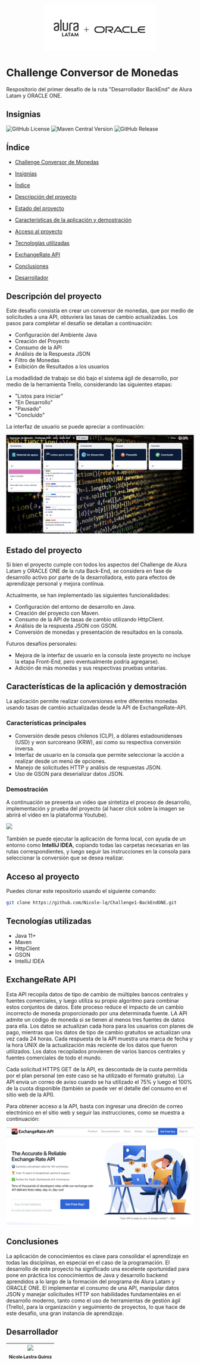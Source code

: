 <p align="center">
  <img src="imagenes/logos.png" width="300">
</p>

# Challenge Conversor de Monedas

Respositorio del primer desafío de la ruta "Desarrollador BackEnd" de Alura Latam y ORACLE ONE.

## Insignias

![GitHub License](https://img.shields.io/github/license/Nicole-lq/Challenge1-BackEndONE)
![Maven Central Version](https://img.shields.io/maven-central/v/org.apache.maven.plugins/maven-compiler-plugin)
![GitHub Release](https://img.shields.io/github/v/release/Nicole-lq/Challenge1-BackEndONE?filter=v0.1.0-beta&display_name=tag)


## Índice

* [Challenge Conversor de Monedas](#Challenge-Conversor-de-Monedas)

* [Insignias](#insignias)

* [Índice](#índice)

* [Descripción del proyecto](#Descripción-del-proyecto)

* [Estado del proyecto](#Estado-del-proyecto)

* [Características de la aplicación y demostración](#Características-de-la-aplicación-y-demostración)

* [Acceso al proyecto](#acceso-proyecto)

* [Tecnologías utilizadas](#tecnologías-utilizadas)
  
* [ExchangeRate API](#ExchangeRate-API)
  
* [Conclusiones](#conclusiones)

* [Desarrollador](#Desarrollador)



## Descripción del proyecto

Este desafío consistía en crear un conversor de monedas, que por medio de solicitudes a una API, obtuviera las tasas de cambio actualizadas.
Los pasos para completar el desafío se detallan a continuación:

* Configuración del Ambiente Java
* Creación del Proyecto
* Consumo de la API
* Análisis de la Respuesta JSON
* Filtro de Monedas
* Exibición de Resultados a los usuarios

La modadlidad de trabajo se dió bajo el sistema ágil de desarrollo, por medio de la herramienta Trello, considerando las  siguientes etapas:

* "Listos para iniciar"
* "En Desarrollo"
* "Pausado"
* "Concluido"

La interfaz de usuario se puede apreciar a continuación:

[<img src ="imagenes/trello.png">](https://trello.com/b/RU41cvaQ/conversor-de-moneda-challenge-one-java-back-end)


## Estado del proyecto

Si bien el proyecto cumple con todos los aspectos del Challenge de Alura Latam y ORACLE ONE de la ruta Back-End, se considera en fase de desarrollo activo por parte de la desarrolladora, esto para efectos de aprendizaje personal y mejora contínua.

Actualmente, se han implementado las siguientes funcionalidades:
* Configuración del entorno de desarrollo en Java.
* Creación del proyecto con Maven.
* Consumo de la API de tasas de cambio utilizando HttpClient.
* Análisis de la respuesta JSON con GSON.
* Conversión de monedas y presentación de resultados en la consola.

Futuros desafíos personales:
* Mejora de la interfaz de usuario en la consola (este proyecto no incluye la etapa Front-End, pero eventualmente podría agregarse).
* Adición de más monedas y sus respectivas pruebas unitarias.

## Características de la aplicación y demostración

La aplicación permite realizar conversiones entre diferentes monedas usando tasas de cambio actualizadas desde la API de ExchangeRate-API. 

### Características principales

* Conversión desde pesos chilenos (CLP), a dólares estadounidenses (USD) y won surcoreano (KRW), así como su respectiva conversión inversa.
* Interfaz de usuario en la consola que permite seleccionar la acción a realizar desde un menú de opciones.
* Manejo de solicitudes HTTP y análisis de respuestas JSON.
* Uso de GSON para deserializar datos JSON.

### Demostración 

A continuación se presenta un video que sintetiza el proceso de desarrollo, implementación y prueba del proyecto (al hacer click sobre la imagen se abrirá el video en la plataforma Youtube).

[![](https://img.youtube.com/vi/3vpaPzChi10/maxresdefault.jpg)](https://youtu.be/3vpaPzChi10)

También se puede ejecutar la aplicación de forma local, con ayuda de un entorno como **IntelliJ IDEA**, copiando todas las carpetas necesarias en las rutas correspondientes, y luego seguir las instrucciones en la consola para seleccionar la conversión que se desea realizar.

## Acceso al proyecto

Puedes clonar este repositorio usando el siguiente comando:

```sh
git clone https://github.com/Nicole-lq/Challenge1-BackEndONE.git
```

## Tecnologías utilizadas

* Java 11+
* Maven
* HttpClient
* GSON
* IntelliJ IDEA

## ExchangeRate API

Esta API recopila datos de tipo de cambio de múltiples bancos centrales y fuentes comerciales, y luego utiliza su propio algoritmo para combinar estos conjuntos de datos. Este proceso reduce el impacto de un cambio incorrecto de moneda proporcionado por una determinada fuente. LA API admite un código de moneda si se tienen al menos tres fuentes de datos para ella. Los datos se actualizan cada hora para los usuarios con planes de pago, mientras que los datos de tipo de cambio gratuitos se actualizan una vez cada 24 horas. Cada respuesta de la API muestra una marca de fecha y la hora UNIX de la actualización más reciente de los datos que fueron utilizados. Los datos recopilados provienen de varios bancos centrales y fuentes comerciales de todo el mundo.

Cada solicitud HTTPS GET de la API, es descontada de la cuota permitida por el plan personal (en este caso se ha utilizado el formato gratuito). La API envía un correo de aviso cuando se ha utilizado el 75% y luego el 100% de la cuota disponible (también se puede ver el detalle del consumo en el sitio web de la API).

Para obtener acceso a la API, basta con ingresar una direción de correo electrónico en el sitio web y seguir las instrucciones, como se muestra a continuación:

[<img src= "imagenes/API.png">](https://www.exchangerate-api.com)


## Conclusiones

La aplicación de conocimientos es clave para consolidar el aprendizaje en todas las disciplinas, en especial en el caso de la programación. El desarrollo de este proyecto ha significado una excelente oportunidad para pone en práctica los conocimientos de Java y desarrollo backend aprendidos a lo largo de la formación del programa de Alura Latam y ORACLE ONE. El implementar el consumo de una API, manipular datos JSON y manejar solicitudes HTTP son habilidades fundamentales en el desarrollo moderno, tanto como el uso de herramientas de gestión ágil (Trello), para la organización y seguimiento de proyectos, lo que hace de este desafío, una gran instancia de aprendizaje.



## Desarrollador

|[<img src="https://avatars.githubusercontent.com/u/84999245?s=96&v=4"><br><sub> Nicole Lastra Quiroz </sub>](https://github.com/Nicole-lq)|
|---|
